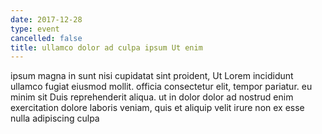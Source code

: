 ```yaml
---
date: 2017-12-28
type: event
cancelled: false
title: ullamco dolor ad culpa ipsum Ut enim
---
```

ipsum magna in sunt nisi cupidatat sint proident, Ut Lorem incididunt ullamco fugiat eiusmod mollit. officia consectetur elit, tempor pariatur. eu minim sit Duis reprehenderit aliqua. ut in dolor dolor ad nostrud enim exercitation dolore laboris veniam, quis et aliquip velit irure non ex esse nulla adipiscing culpa